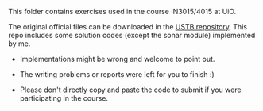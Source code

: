 This folder contains exercises used in the course IN3015/4015 at UiO.



The original official files can be downloaded in the [USTB repository](https://bitbucket.org/ustb/ustb/src/master/examples/UiO_course_IN4015_Ultrasound_Imaging/). This repo includes some solution codes (except the sonar module) implemented by me. 

- Implementations might be wrong and welcome to point out.

- The writing problems or reports were left for you to finish :) 

- Please don't directly copy and paste the code to submit if you were participating in the course.

